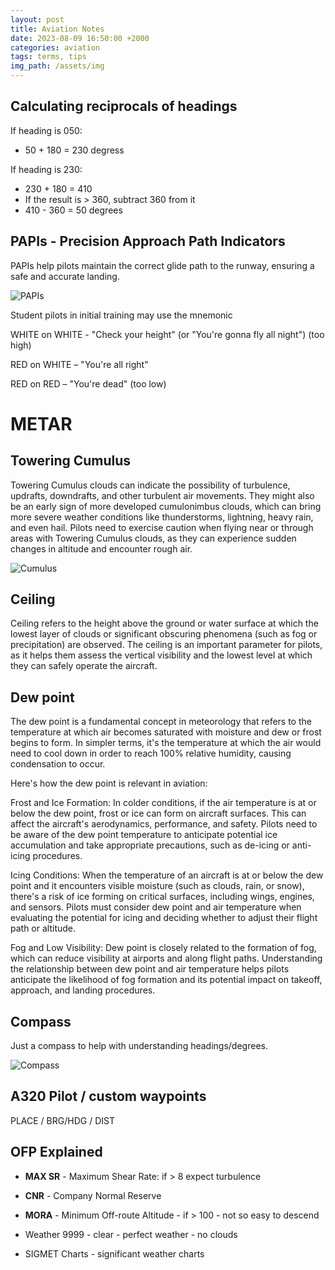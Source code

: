 ```yaml
---
layout: post
title: Aviation Notes
date: 2023-08-09 16:50:00 +2000
categories: aviation
tags: terms, tips
img_path: /assets/img
---
```


## Calculating **reciprocals** of headings

If heading is 050:
- 50 + 180 = 230 degress

If heading is 230:
- 230 + 180 = 410
- If the result is > 360, subtract 360 from it
- 410 - 360 = 50 degrees


## PAPIs - Precision Approach Path Indicators

PAPIs help pilots maintain the correct glide path to the runway, ensuring a safe and accurate landing.


![PAPIs](aviation-notes-papis.png)


Student pilots in initial training may use the mnemonic

WHITE on WHITE - "Check your height" (or "You're gonna fly all night") (too high)

RED on WHITE – "You're all right"

RED on RED – "You're dead" (too low)


# METAR

## Towering Cumulus


Towering Cumulus clouds can indicate the possibility of turbulence, updrafts, downdrafts, and other turbulent air movements. They might also be an early sign of more developed cumulonimbus clouds, which can bring more severe weather conditions like thunderstorms, lightning, heavy rain, and even hail. Pilots need to exercise caution when flying near or through areas with Towering Cumulus clouds, as they can experience sudden changes in altitude and encounter rough air.

![Cumulus](aviation-notes-towering-cumulus.jpg)


## Ceiling

Ceiling refers to the height above the ground or water surface at which the lowest layer of clouds or significant obscuring phenomena (such as fog or precipitation) are observed. The ceiling is an important parameter for pilots, as it helps them assess the vertical visibility and the lowest level at which they can safely operate the aircraft.


## Dew point

The dew point is a fundamental concept in meteorology that refers to the temperature at which air becomes saturated with moisture and dew or frost begins to form. In simpler terms, it's the temperature at which the air would need to cool down in order to reach 100% relative humidity, causing condensation to occur.

Here's how the dew point is relevant in aviation:

Frost and Ice Formation: In colder conditions, if the air temperature is at or below the dew point, frost or ice can form on aircraft surfaces. This can affect the aircraft's aerodynamics, performance, and safety. Pilots need to be aware of the dew point temperature to anticipate potential ice accumulation and take appropriate precautions, such as de-icing or anti-icing procedures.

Icing Conditions: When the temperature of an aircraft is at or below the dew point and it encounters visible moisture (such as clouds, rain, or snow), there's a risk of ice forming on critical surfaces, including wings, engines, and sensors. Pilots must consider dew point and air temperature when evaluating the potential for icing and deciding whether to adjust their flight path or altitude.

Fog and Low Visibility: Dew point is closely related to the formation of fog, which can reduce visibility at airports and along flight paths. Understanding the relationship between dew point and air temperature helps pilots anticipate the likelihood of fog formation and its potential impact on takeoff, approach, and landing procedures.


## Compass
Just a compass to help with understanding headings/degrees.

![Compass](aviation-notes-compass.png)



## A320 Pilot / custom waypoints

PLACE /  BRG/HDG /  DIST

## OFP Explained

- **MAX SR** - Maximum Shear Rate: if > 8 expect turbulence

- **CNR** - Company Normal Reserve

- **MORA** - Minimum Off-route Altitude -  if > 100 - not so easy to descend 

- Weather 9999 - clear - perfect weather - no clouds

- SIGMET Charts - significant weather charts
